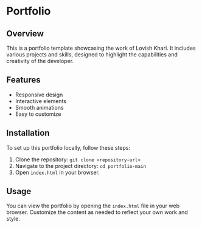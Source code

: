 # Portfolio

## Overview
This is a portfolio template showcasing the work of Lovish Khari. It includes various projects and skills, designed to highlight the capabilities and creativity of the developer.

## Features
- Responsive design
- Interactive elements
- Smooth animations
- Easy to customize

## Installation
To set up this portfolio locally, follow these steps:
1. Clone the repository: `git clone <repository-url>`
2. Navigate to the project directory: `cd portfolio-main`
3. Open `index.html` in your browser.

## Usage
You can view the portfolio by opening the `index.html` file in your web browser. Customize the content as needed to reflect your own work and style.
